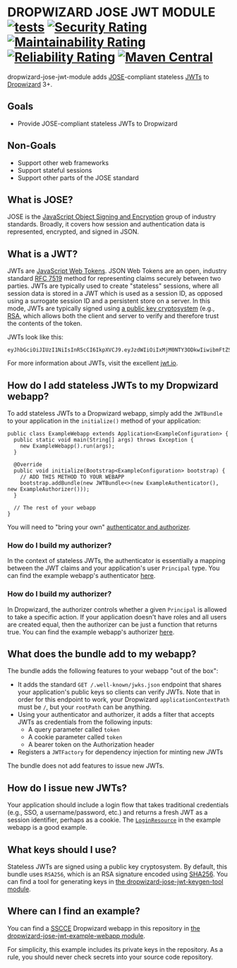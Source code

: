 # DROPWIZARD JOSE JWT MODULE [![tests](https://github.com/sigpwned/dropwizard-jose-jwt-module/actions/workflows/tests.yml/badge.svg)](https://github.com/sigpwned/dropwizard-jose-jwt-module/actions/workflows/tests.yml) [![Security Rating](https://sonarcloud.io/api/project_badges/measure?project=sigpwned_dropwizard-jose-jwt-module&metric=security_rating)](https://sonarcloud.io/summary/new_code?id=sigpwned_dropwizard-jose-jwt-module) [![Maintainability Rating](https://sonarcloud.io/api/project_badges/measure?project=sigpwned_dropwizard-jose-jwt-module&metric=sqale_rating)](https://sonarcloud.io/summary/new_code?id=sigpwned_dropwizard-jose-jwt-module) [![Reliability Rating](https://sonarcloud.io/api/project_badges/measure?project=sigpwned_dropwizard-jose-jwt-module&metric=reliability_rating)](https://sonarcloud.io/summary/new_code?id=sigpwned_dropwizard-jose-jwt-module) [![Maven Central](https://maven-badges.herokuapp.com/maven-central/com.sigpwned/dropwizard-jose-jwt-module/badge.svg)](https://maven-badges.herokuapp.com/maven-central/com.sigpwned/dropwizard-jose-jwt-module)

dropwizard-jose-jwt-module adds [JOSE](https://www.redhat.com/en/blog/jose-json-object-signing-and-encryption)-compliant stateless [JWTs](https://en.wikipedia.org/wiki/JSON_Web_Token) to [Dropwizard](https://www.dropwizard.io/) 3+.

## Goals

* Provide JOSE-compliant stateless JWTs to Dropwizard

## Non-Goals

* Support other web frameworks
* Support stateful sessions
* Support other parts of the JOSE standard

## What is JOSE?

JOSE is the [JavaScript Object Signing and Encryption](https://datatracker.ietf.org/group/jose/documents/) group of industry standards. Broadly, it covers how session and authentication data is represented, encrypted, and signed in JSON.

## What is a JWT?

JWTs are [JavaScript Web Tokens](https://jwt.io/). JSON Web Tokens are an open, industry standard [RFC 7519](https://tools.ietf.org/html/rfc7519) method for representing claims securely between two parties. JWTs are typically used to create "stateless" sessions, where all session data is stored in a JWT which is used as a session ID, as opposed using a surrogate session ID and a persistent store on a server. In this mode, JWTs are typically signed using [a public key cryptosystem](https://en.wikipedia.org/wiki/Public-key_cryptography) (e.g., [RSA](https://en.wikipedia.org/wiki/RSA_%28cryptosystem%29), which allows both the client and server to verify and therefore trust the contents of the token.

JWTs look like this:

    eyJhbGciOiJIUzI1NiIsInR5cCI6IkpXVCJ9.eyJzdWIiOiIxMjM0NTY3ODkwIiwibmFtZSI6IkpvaG4gRG9lIiwiaWF0IjoxNTE2MjM5MDIyfQ.SflKxwRJSMeKKF2QT4fwpMeJf36POk6yJV_adQssw5c

For more information about JWTs, visit the excellent [jwt.io](https://jwt.io/).

## How do I add stateless JWTs to my Dropwizard webapp?

To add stateless JWTs to a Dropwizard webapp, simply add the `JWTBundle` to your application in the `initialize()` method of your application:

    public class ExampleWebapp extends Application<ExampleConfiguration> {
      public static void main(String[] args) throws Exception {
        new ExampleWebapp().run(args);
      }
    
      @Override
      public void initialize(Bootstrap<ExampleConfiguration> bootstrap) {
        // ADD THIS METHOD TO YOUR WEBAPP
        bootstrap.addBundle(new JWTBundle<>(new ExampleAuthenticator(), new ExampleAuthorizer()));
      }

      // The rest of your webapp
    }

You will need to "bring your own" [authenticator and authorizer](https://www.dropwizard.io/en/latest/manual/auth.html).

### How do I build my authorizer?

In the context of stateless JWTs, the authenticator is essentially a mapping between the JWT claims and your application's user `Principal` type. You can find the example webapp's authenticator [here](https://github.com/sigpwned/dropwizard-jose-jwt-module/blob/main/dropwizard-jose-jwt-example-webapp/src/main/java/com/sigpwned/dropwizard/jose/jwt/example/webapp/auth/ExampleAuthenticator.java).

### How do I build my authorizer?

In Dropwizard, the authorizer controls whether a given `Principal` is allowed to take a specific action. If your application doesn't have roles and all users are created equal, then the authorizer can be just a function that returns true. You can find the example webapp's authorizer [here](https://github.com/sigpwned/dropwizard-jose-jwt-module/blob/main/dropwizard-jose-jwt-example-webapp/src/main/java/com/sigpwned/dropwizard/jose/jwt/example/webapp/auth/ExampleAuthorizer.java).

## What does the bundle add to my webapp?

The bundle adds the following features to your webapp "out of the box":

* It adds the standard `GET /.well-known/jwks.json` endpoint that shares your application's public keys so clients can verify JWTs. Note that in order for this endpoint to work, your Dropwizard `applicationContextPath` must be `/`, but your `rootPath` can be anything.
* Using your authenticator and authorizer, it adds a filter that accepts JWTs as credentials from the following inputs:
  * A query parameter called `token`
  * A cookie parameter called `token`
  * A bearer token on the Authorization header
* Registers a `JWTFactory` for dependency injection for minting new JWTs

The bundle does not add features to issue new JWTs.

## How do I issue new JWTs?

Your application should include a login flow that takes traditional credentials (e.g., SSO, a username/password, etc.) and returns a fresh JWT as a session identifier, perhaps as a cookie. The [`LoginResource`](https://github.com/sigpwned/dropwizard-jose-jwt-module/blob/main/dropwizard-jose-jwt-example-webapp/src/main/java/com/sigpwned/dropwizard/jose/jwt/example/webapp/resource/LoginResource.java) in the example webapp is a good example.

## What keys should I use?

Stateless JWTs are signed using a public key cryptosystem. By default, this bundle uses `RSA256`, which is an RSA signature encoded using [SHA256](https://en.wikipedia.org/wiki/SHA-2). You can find a tool for generating keys in [the dropwizard-jose-jwt-keygen-tool module](https://github.com/sigpwned/dropwizard-jose-jwt-module/tree/main/dropwizard-jose-jwt-keygen-tool).

## Where can I find an example?

You can find a [SSCCE](http://sscce.org/) Dropwizard webapp in this repository in [the dropwizard-jose-jwt-example-webapp module](https://github.com/sigpwned/dropwizard-jose-jwt-module/tree/main/dropwizard-jose-jwt-example-webapp).

For simplicity, this example includes its private keys in the repository. As a rule, you should never check secrets into your source code repository.